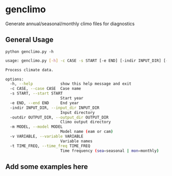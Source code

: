 # genclimo
Generate annual/seasonal/monthly climo files for diagnostics

General Usage
-------------


`python genclimo.py -h`


```bash
usage: genclimo.py [-h] -c CASE -s START [-e END] [-indir INPUT_DIR] [-outdir OUTPUT_DIR] [-m MODEL] [-v VARIABLE] [-t TIME_FREQ]

Process climate data.

options:
  -h, --help            show this help message and exit
  -c CASE, --case CASE  Case name
  -s START, --start START
                        Start year
  -e END, --end END     End year
  -indir INPUT_DIR, --input_dir INPUT_DIR
                        Input directory
  -outdir OUTPUT_DIR, --output_dir OUTPUT_DIR
                        Climo output directory
  -m MODEL, --model MODEL
                        Model name (eam or cam)
  -v VARIABLE, --variable VARIABLE
                        Variable names
  -t TIME_FREQ, --time_freq TIME_FREQ
                        Time frequency (sea=seasonal | mon=monthly)
```

## Add some examples here 

